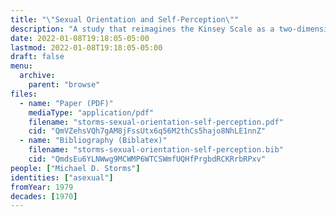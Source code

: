 ```yaml
---
title: "\"Sexual Orientation and Self-Perception\""
description: "A study that reimagines the Kinsey Scale as a two-dimensional spectrum that accounts for asexuality"
date: 2022-01-08T19:18:05-05:00
lastmod: 2022-01-08T19:18:05-05:00
draft: false
menu:
  archive:
    parent: "browse"
files:
  - name: "Paper (PDF)"
    mediaType: "application/pdf"
    filename: "storms-sexual-orientation-self-perception.pdf"
    cid: "QmVZehsVQh7gAM8jFssUtx6q56M2thCs5hajo8NhLE1nnZ"
  - name: "Bibliography (Biblatex)"
    filename: "storms-sexual-orientation-self-perception.bib"
    cid: "QmdsEu6YLNWwg9MCWMP6WTCSWmfUQHfPrgbdRCKRrbRPxv"
people: ["Michael D. Storms"]
identities: ["asexual"]
fromYear: 1979
decades: [1970]
---
```


